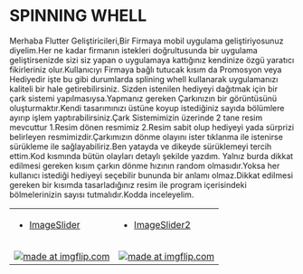 # SPINNING WHELL
Merhaba Flutter Geliştiricileri,Bir Firmaya mobil uygulama geliştiriyosunuz diyelim.Her ne kadar firmanın istekleri doğrultusunda bir uygulama geliştirsenizde sizi siz yapan o uygulamaya kattığınız kendinize özgü yaratıcı fikirleriniz olur.Kullanıcıyı Firmaya bağlı tutucak kısım da Promosyon veya Hediyedir işte bu gibi durumlarda splining whell kullanarak uygulamanızı kaliteli bir hale getirebilirsiniz.
Sizden istenilen hediyeyi dağıtmak için bir çark sistemi yapılmasıysa.Yapmanız gereken Çarkınızın bir görüntüsünü oluşturmaktır.Kendi tasarımınızı üstüne koyup istediğiniz sayıda bölümlere ayırıp işlem yaptırabilirsiniz.Çark Sistemimizin üzerinde 2 tane resim mevcuttur
1.Resim dönen resmimiz 2.Resim sabit olup hediyeyi yada sürprizi belirleyen resmimizdir.Çarkımızın dönme olayını ister tıklanma ile istenirse sürükleme ile sağlayabiliriz.Ben yatayda ve dikeyde sürüklemeyi tercih ettim.Kod kısmında bütün olayları detaylı şekilde yazdım.
Yalnız burda dikkat edilmesi gereken kısım çarkın dönme hızının random olmasıdır.Yoksa her kullanıcı istediği hediyeyi seçebilir bununda bir anlamı olmaz.Dikkat edilmesi gereken bir kısımda tasarladığınız resim ile program içerisindeki bölmelerinizin sayısı tutmalıdır.Kodda inceleyelim.
  <table>
      <tr>
         <td>
       
- [ImageSlider](https://github.com/harunayyildiz/flutterwidget/blob/master/lib/ImageSlider.dart)
<br>
<a href="https://imgflip.com/gif/3op6ub"><img src="https://i.imgflip.com/3op6ub.gif" title="made at imgflip.com"/></a>
        </td>
         <td>
  
  - [ImageSlider2](https://github.com/harunayyildiz/flutterwidget/blob/master/lib/ImageSlider2.dart)
  <br>
<a href="https://imgflip.com/gif/3op76i"><img src="https://i.imgflip.com/3op76i.gif" title="made at imgflip.com"/></a>
        </td>
      </tr>
   </table>

